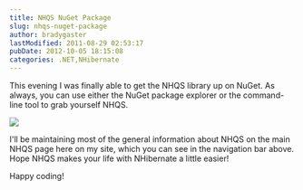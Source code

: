 ```yaml
---
title: NHQS NuGet Package
slug: nhqs-nuget-package
author: bradygaster
lastModified: 2011-08-29 02:53:17
pubDate: 2012-10-05 18:15:08
categories: .NET,NHibernate
---
```


<p>This evening I was finally able to get the NHQS library up on NuGet. As always, you can use either the NuGet package explorer or the command-line tool to grab yourself NHQS.&#xA0;</p>
<p>
  <img src="/posts/nhqs-nuget-package/media/install-nhqs.PNG">
</p>
<p>I&apos;ll be maintaining most of the general information about NHQS on the
  <a>main NHQS page here on my site</a>, which you can see in the navigation bar above. Hope NHQS makes your life with NHibernate a little easier!</p>
<p>Happy coding!</p>

